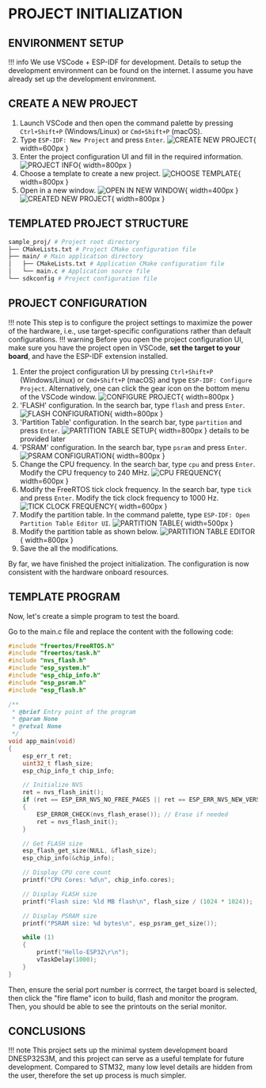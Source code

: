 # PROJECT INITIALIZATION

## ENVIRONMENT SETUP

!!! info
    We use VSCode + ESP-IDF for development. Details to setup the development environment can be found on the internet. I assume you have already set up the development environment.

## CREATE A NEW PROJECT

1. Launch VSCode and then open the command palette by pressing `Ctrl+Shift+P` (Windows/Linux) or `Cmd+Shift+P` (macOS).
2. Type `ESP-IDF: New Project` and press `Enter`.
![CREATE NEW PROJECT](01-01-new_project.png){ width=600px }
3. Enter the project configuration UI and fill in the required information.
![PROJECT INFO](01-02-proj_info.png){ width=800px }
4. Choose a template to create a new project.
![CHOOSE TEMPLATE](01-03-proj_template.png){ width=800px }
5. Open in a new window.
![OPEN IN NEW WINDOW](01-04-open_externally.png){ width=400px }
![CREATED NEW PROJECT](01-05-created_proj.png){ width=800px }

## TEMPLATED PROJECT STRUCTURE
```bash
sample_proj/ # Project root directory
├── CMakeLists.txt # Project CMake configuration file
├── main/ # Main application directory
│   ├── CMakeLists.txt # Application CMake configuration file
│   └── main.c # Application source file
└── sdkconfig # Project configuration file
```

## PROJECT CONFIGURATION

!!! note
    This step is to configure the project settings to maximize the power of the hardware, i.e., use target-specific configurations rather than default configurations.
!!! warning
    Before you open the project configuration UI, make sure you have the project open in VSCode, **set the target to your board**, and have the ESP-IDF extension installed.

1. Enter the project configuration UI by pressing `Ctrl+Shift+P` (Windows/Linux) or `Cmd+Shift+P` (macOS) and type `ESP-IDF: Configure Project`. Alternatively, one can click the gear icon on the bottom menu of the VSCode window.
![CONFIGURE PROJECT](01-06-proj_config.png){ width=800px }
2. 'FLASH' configuration. In the search bar, type `flash` and press `Enter`. 
![FLASH CONFIGURATION](01-07-flash.png){ width=800px }
3. 'Partition Table' configuration. In the search bar, type `partition` and press `Enter`.
![PARTITION TABLE SETUP](01-08-partition_table.png){ width=800px }
details to be provided later
4. 'PSRAM' configuration. In the search bar, type `psram` and press `Enter`.
![PSRAM CONFIGURATION](01-09-PSRAM.png){ width=800px }
5. Change the CPU frequency. In the search bar, type `cpu` and press `Enter`. Modify the CPU frequency to 240 MHz.
![CPU FREQUENCY](01-10-CPU.png){ width=600px }
6. Modify the FreeRTOS tick clock frequency. In the search bar, type `tick` and press `Enter`. Modify the tick clock frequency to 1000 Hz.
![TICK CLOCK FREQUENCY](01-11-FREERTOS_tick.png){ width=600px }
7. Modify the partition table. In the command palette, type `ESP-IDF: Open Partition Table Editor UI`.
![PARTITION TABLE](01-12-partition_table_edit.png){ width=500px }
8. Modify the partition table as shown below.
![PARTITION TABLE EDITOR](01-13-partition_table_editor.png){ width=800px }
9. Save the all the modifications.

By far, we have finished the project initialization. The configuration is now consistent with the hardware onboard resources. 

## TEMPLATE PROGRAM
Now, let's create a simple program to test the board. 

Go to the main.c file and replace the content with the following code:

```c
#include "freertos/FreeRTOS.h"
#include "freertos/task.h"
#include "nvs_flash.h"
#include "esp_system.h"
#include "esp_chip_info.h"
#include "esp_psram.h"
#include "esp_flash.h"

/**
 * @brief Entry point of the program
 * @param None
 * @retval None
 */
void app_main(void)
{
    esp_err_t ret;
    uint32_t flash_size;
    esp_chip_info_t chip_info;

    // Initialize NVS
    ret = nvs_flash_init();
    if (ret == ESP_ERR_NVS_NO_FREE_PAGES || ret == ESP_ERR_NVS_NEW_VERSION_FOUND)
    {
        ESP_ERROR_CHECK(nvs_flash_erase()); // Erase if needed
        ret = nvs_flash_init();
    }

    // Get FLASH size
    esp_flash_get_size(NULL, &flash_size);
    esp_chip_info(&chip_info);

    // Display CPU core count
    printf("CPU Cores: %d\n", chip_info.cores);

    // Display FLASH size
    printf("Flash size: %ld MB flash\n", flash_size / (1024 * 1024));

    // Display PSRAM size
    printf("PSRAM size: %d bytes\n", esp_psram_get_size());

    while (1)
    {
        printf("Hello-ESP32\r\n");
        vTaskDelay(1000);
    }
}
```

Then, ensure the serial port number is corrrect, the target board is selected, then click the "fire flame" icon to build, flash and monitor the program. Then, you should be able to see the printouts on the serial monitor. 

## CONCLUSIONS

!!! note
    This project sets up the minimal system development board DNESP32S3M, and this project can serve as a useful template for future development. Compared to STM32, many low level details are hidden from the user, therefore the set up process is much simpler.